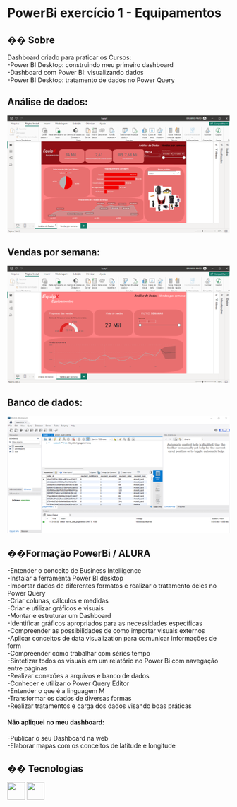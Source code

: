 <h1>PowerBi exercício 1 - Equipamentos</h1>

<h2>�� Sobre</h2>
<p>Dashboard criado para praticar os Cursos:<br>
-Power BI Desktop: construindo meu primeiro dashboard<br>
-Dashboard com Power BI: visualizando dados<br>
-Power BI Desktop: tratamento de dados no Power Query<br>
</p>

<h2>Análise de dados:</h2>
<img src="Finalizado_1.png" alt="">

<h2>Vendas por semana:</h2>
<img src="Finalizado_2.png" alt="">

<h2>Banco de dados:</h2>
<img src="Finalizado_3.png" alt="">

<h2>��Formação PowerBi / ALURA</h2>
<p>
-Entender o conceito de Business Intelligence<br>
-Instalar a ferramenta Power BI desktop<br>
-Importar dados de diferentes formatos e realizar o tratamento deles no Power Query<br>
-Criar colunas, cálculos e medidas<br>
-Criar e utilizar gráficos e visuais<br>
-Montar e estruturar um Dashboard<br>
-Identificar gráficos apropriados para as necessidades específicas<br>
-Compreender as possibilidades de como importar visuais externos<br>
-Aplicar conceitos de data visualization para comunicar informações de form<br>
-Compreender como trabalhar com séries tempo<br>
-Sintetizar todos os visuais em um relatório no Power Bi com navegação entre páginas<br>
-Realizar conexões a arquivos e banco de dados<br>
-Conhecer e utilizar o Power Query Editor<br>
-Entender o que é a linguagem M<br>
-Transformar os dados de diversas formas<br>
-Realizar tratamentos e carga dos dados visando boas práticas<br>

<h4>Não apliquei no meu dashboard:</h4>
-Publicar o seu Dashboard na web<br>
-Elaborar mapas com os conceitos de latitude e longitude<br>

</p>

## �� Tecnologias
<div>
  <img src="https://cdn.jsdelivr.net/gh/devicons/devicon@latest/icons/vscode/vscode-original-wordmark.svg" width="40" height="40"/>
  <img src="https://cdn.jsdelivr.net/gh/devicons/devicon@latest/icons/mysql/mysql-original-wordmark.svg" width="40" height="40"/>
</div>
